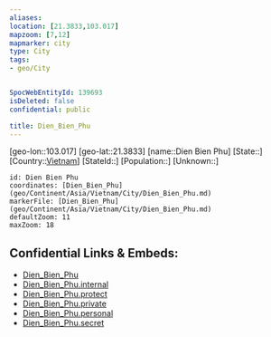 ```yaml
---
aliases: 
location: [21.3833,103.017]
mapzoom: [7,12] 
mapmarker: city 
type: City
tags:
- geo/City


SpocWebEntityId: 139693
isDeleted: false
confidential: public

title: Dien_Bien_Phu
---
```

[geo-lon::103.017]
[geo-lat::21.3833]
[name::Dien Bien Phu]
[State::]
[Country::[Vietnam](geo/Continent/Asia/Vietnam.md)]
[StateId::]
[Population::]
[Unknown::]


```leaflet
id: Dien Bien Phu
coordinates: [Dien_Bien_Phu](geo/Continent/Asia/Vietnam/City/Dien_Bien_Phu.md)
markerFile: [Dien_Bien_Phu](geo/Continent/Asia/Vietnam/City/Dien_Bien_Phu.md)
defaultZoom: 11 
maxZoom: 18
```


## Confidential Links & Embeds: 
- [Dien_Bien_Phu](../../../../../../_public/geo/Continent/Asia/Vietnam/City/Dien_Bien_Phu.md) 
- [Dien_Bien_Phu.internal](../../../../../../_internal/geo/Continent/Asia/Vietnam/City/Dien_Bien_Phu.internal.md) 
- [Dien_Bien_Phu.protect](../../../../../../_protect/geo/Continent/Asia/Vietnam/City/Dien_Bien_Phu.protect.md) 
- [Dien_Bien_Phu.private](../../../../../../_private/geo/Continent/Asia/Vietnam/City/Dien_Bien_Phu.private.md) 
- [Dien_Bien_Phu.personal](../../../../../../_personal/geo/Continent/Asia/Vietnam/City/Dien_Bien_Phu.personal.md) 
- [Dien_Bien_Phu.secret](../../../../../../_secret/geo/Continent/Asia/Vietnam/City/Dien_Bien_Phu.secret.md) 
